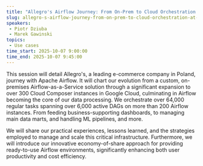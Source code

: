 ```yaml
---
title: "Allegro's Airflow Journey: From On-Prem to Cloud Orchestration at Scale"
slug: allegro-s-airflow-journey-from-on-prem-to-cloud-orchestration-at-scale
speakers:
 - Piotr Dziuba
 - Marek Gawinski
topics:
 - Use cases
time_start: 2025-10-07 9:00:00
time_end: 2025-10-07 9:45:00
---
```


This session will detail Allegro's, a leading e-commerce company in Poland, journey with Apache Airflow. It will chart our evolution from a custom, on-premises Airflow-as-a-Service solution through a significant expansion to over 300 Cloud Composer instances in Google Cloud, culminating in Airflow becoming the core of our data processing. We orchestrate over 64,000 regular tasks spanning over 6,000 active DAGs on more than 200 Airflow instances. From feeding business-supporting dashboards, to managing main data marts, and handling ML pipelines, and more.

We will share our practical experiences, lessons learned, and the strategies employed to manage and scale this critical infrastructure. Furthermore, we will introduce our innovative economy-of-share approach for providing ready-to-use Airflow environments, significantly enhancing both user productivity and cost efficiency.